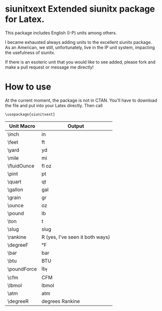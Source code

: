 # siunitxext Extended siunitx package for Latex. 
This package includes English (I-P) units among others. 

I became exhausted always adding units to the excellent siunitx package.
As an American, we still, unfortunately, live in the IP unit system,
impacting the usefulness of siunitx. 

If there is an esoteric unit that you would like to see added, please
fork and make a pull request or message me directly! 

# How to use

At the current moment, the package is not in CTAN. You'll have to
download the file and put into your Latex directly. Then call

```
\usepackage{siunitxext}
```

| Unit Macro  | Output                          |
| ----------  | --------------                  |
| \inch       | in                              |
| \feet       | ft                              |
| \yard       | yd                              |
| \mile       | mi                              |
| \fluidOunce | fl oz                           |
| \pint       | pt                              |
| \quart      | qt                              |
| \gallon     | gal                             |
| \grain      | gr                              |
| \ounce      | oz                              |
| \pound      | lb                              |
| \ton        | t                               |
| \slug       | slug                            |
| \rankine    | R (yes, I've seen it both ways) |
| \degreeF    | &#176;F                         |
| \bar        | bar                             |
| \btu        | BTU                             |
| \poundForce | lb<sub>f</sub>                  |
| \cfm        | CFM                             |
| \lbmol      | lbmol                           |
| \atm        | atm                             |
| \degreeR    | degrees Rankine                 |
